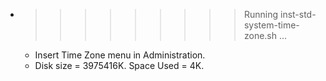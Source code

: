 * >>>>>>>>> Running inst-std-system-time-zone.sh ...
  * Insert Time Zone menu in Administration.
  * Disk size = 3975416K. Space Used = 4K.

